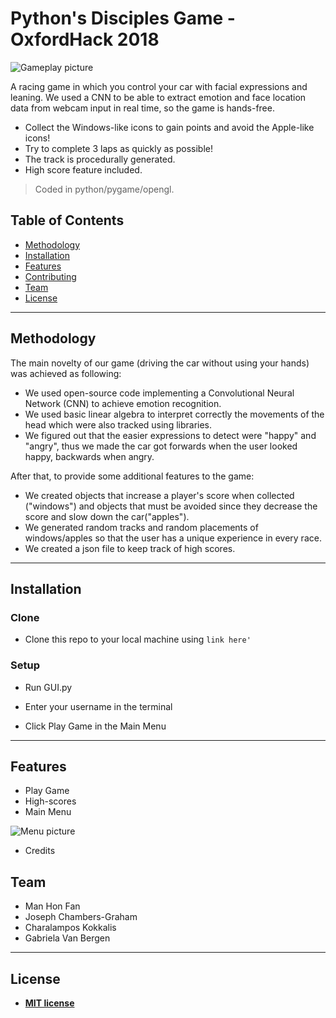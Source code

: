 # Python's Disciples Game - OxfordHack 2018
![Gameplay picture](https://github.com/JC-G/Pythons-Disciples/blob/master/Game.png)


A racing game in which you control your car with facial expressions and leaning.
We used a CNN to be able to extract emotion and face location data from webcam input in real time, so the game is hands-free.

- Collect the Windows-like icons to gain points and avoid the Apple-like icons!
- Try to complete 3 laps as quickly as possible!
- The track is procedurally generated.
- High score feature included.

> Coded in python/pygame/opengl.

## Table of Contents

- [Methodology](#methodology)
- [Installation](#installation)
- [Features](#features)
- [Contributing](#contributing)
- [Team](#team)
- [License](#license)


---

## Methodology

The main novelty of our game (driving the car without using your hands) was achieved as following:

- We used open-source code implementing a Convolutional Neural Network (CNN) to achieve emotion recognition.
- We used basic linear algebra to interpret correctly the movements of the head which were also tracked using libraries.
- We figured out that the easier expressions to detect were "happy" and "angry", thus we made the car got forwards when the user looked happy, backwards when angry.

After that, to provide some additional features to the game:

- We created objects that increase a player's score when collected ("windows") and objects that must be avoided since they decrease the score and slow down the car("apples").
- We generated random tracks and random placements of windows/apples so that the user has a unique experience in every race.
- We created a json file to keep track of high scores.

---

## Installation

### Clone

- Clone this repo to your local machine using  ```link here'```

### Setup

- Run GUI.py

- Enter your username in the terminal

- Click Play Game in the Main Menu

---

## Features

- Play Game
- High-scores 
- Main Menu

![Menu picture](https://github.com/JC-G/Pythons-Disciples/blob/master/Menu.png)

- Credits


## Team

- Man Hon Fan
- Joseph Chambers-Graham
- Charalampos Kokkalis
- Gabriela Van Bergen

---


## License

- **[MIT license](http://opensource.org/licenses/mit-license.php)**
